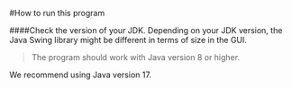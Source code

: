 #How to run this program




####Check the version of your JDK.
Depending on your JDK version, the Java Swing library might
be different in terms of size in the GUI.

> The program should work with Java version 8 or higher. 

We recommend using Java version 17.

